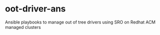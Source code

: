 # oot-driver-ans
Ansible playbooks to manage out of tree drivers using SRO on Redhat ACM managed clusters
